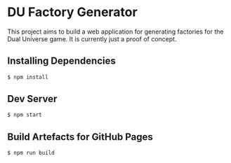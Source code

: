 # DU Factory Generator
This project aims to build a web application for generating factories for the Dual Universe game.
It is currently just a proof of concept.

## Installing Dependencies
```bash
$ npm install
``` 

## Dev Server
```bash
$ npm start
```

## Build Artefacts for GitHub Pages
```
$ npm run build
```